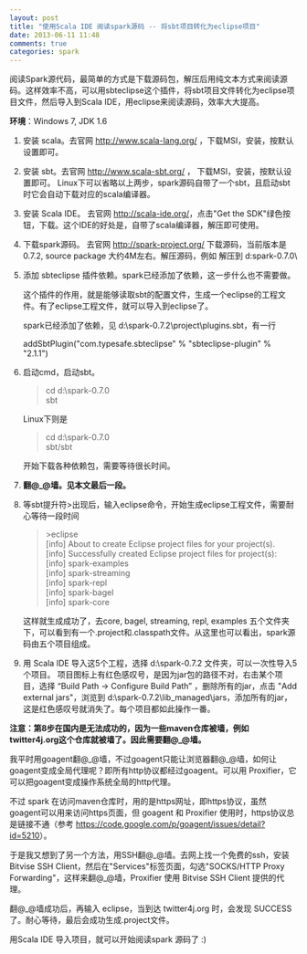 ```yaml
---
layout: post
title: "使用Scala IDE 阅读spark源码 -- 将sbt项目转化为eclipse项目"
date: 2013-06-11 11:48
comments: true
categories: spark
---
```

阅读Spark源代码，最简单的方式是下载源码包，解压后用纯文本方式来阅读源码。这样效率不高，可以用sbteclipse这个插件，将sbt项目文件转化为eclipse项目文件，然后导入到Scala IDE，用eclipse来阅读源码，效率大大提高。

**环境**：Windows 7, JDK 1.6

1. 安装 scala。去官网 <http://www.scala-lang.org/> ，下载MSI，安装，按默认设置即可。
2. 安装 sbt。去官网 <http://www.scala-sbt.org/> ， 下载MSI，安装，按默认设置即可。
Linux下可以省略以上两步，spark源码自带了一个sbt，且启动sbt时它会自动下载对应的scala编译器。

3. 安装 Scala IDE。 去官网 <http://scala-ide.org/>，点击"Get the SDK"绿色按钮，下载。这个IDE的好处是，自带了scala编译器，解压即可使用。

4. 下载spark源码。 去官网 <http://spark-project.org/> 下载源码，当前版本是 0.7.2, source package 大约4M左右。解压源码，例如 解压到 d:spark-0.7.0\

5. 添加 sbteclipse 插件依赖。spark已经添加了依赖，这一步什么也不需要做。

	这个插件的作用，就是能够读取sbt的配置文件，生成一个eclipse的工程文件。有了eclipse工程文件，就可以导入到eclipse了。

    spark已经添加了依赖，见 d:\spark-0.7.2\project\plugins.sbt，有一行

    addSbtPlugin("com.typesafe.sbteclipse" % "sbteclipse-plugin" % "2.1.1")


6. 启动cmd，启动sbt。

    > cd  d:\spark-0.7.0  
    sbt

    Linux下则是

    > cd  d:\spark-0.7.0  
	sbt/sbt

    开始下载各种依赖包，需要等待很长时间。

7. **翻@\_@墙。见本文最后一段。**

    <!--more-->

8. 等sbt提升符>出现后，输入eclipse命令，开始生成eclipse工程文件，需要耐心等待一段时间


    > \>eclipse  
    [info] About to create Eclipse project files for your project(s).  
    [info] Successfully created Eclipse project files for project(s):  
    [info] spark-examples    
    [info] spark-streaming   
    [info] spark-repl  
    [info] spark-bagel  
    [info] spark-core  


    这样就生成成功了，去core, bagel, streaming, repl, examples 五个文件夹下，可以看到有一个.project和.classpath文件。从这里也可以看出，spark源码由五个项目组成。

9. 用 Scala IDE 导入这5个工程，选择 d:\spark-0.7.2 文件夹，可以一次性导入5个项目。
项目图标上有红色感叹号，是因为jar包的路径不对，右击某个项目，选择 “Build Path -> Configure Build Path” ，删除所有的jar，点击 "Add external jars"，浏览到 d:\spark-0.7.2\lib_managed\jars，添加所有的jar，这是红色感叹号就消失了。每个项目都如此操作一番。


**注意：第8步在国内是无法成功的，因为一些maven仓库被墙，例如 twitter4j.org这个仓库就被墙了。因此需要翻@\_@墙。**

我平时用goagent翻@\_@墙，不过goagent只能让浏览器翻@\_@墙，如何让goagent变成全局代理呢？即所有http协议都经过goagent。可以用 Proxifier，它可以把goagent变成操作系统全局的http代理。

不过 spark 在访问maven仓库时，用的是https网址，即https协议，虽然goagent可以用来访问https页面，但 goagent 和 Proxifier 使用时，https协议总是链接不通（参考 <https://code.google.com/p/goagent/issues/detail?id=5210>）。

于是我又想到了另一个方法，用SSH翻@\_@墙。去网上找一个免费的ssh，安装 Bitvise SSH Client，然后在"Services"标签页面，勾选"SOCKS/HTTP Proxy Forwarding"，这样来翻@\_@墙，Proxifier  使用  Bitvise SSH Client 提供的代理。

翻@\_@墙成功后，再输入 eclipse，当到达 twitter4j.org 时，会发现 SUCCESS了。耐心等待，最后会成功生成.project文件。

用Scala IDE 导入项目，就可以开始阅读spark 源码了 :)
